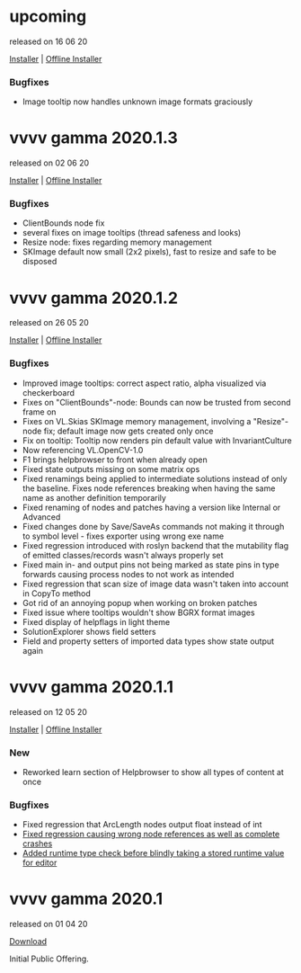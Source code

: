 # upcoming
released on 16 06 20

[Installer](http://teamcity.vvvv.org/guestAuth/app/rest/builds/id:32531/artifacts/content/vvvv_gamma_2020.1.4_setup.exe) |
[Offline Installer](http://teamcity.vvvv.org/guestAuth/app/rest/builds/id:32531/artifacts/content/vvvv_gamma_2020.1.4_setup_offline.exe)

### Bugfixes
* Image tooltip now handles unknown image formats graciously

# vvvv gamma 2020.1.3
released on 02 06 20

[Installer](http://teamcity.vvvv.org/guestAuth/app/rest/builds/id:32459/artifacts/content/vvvv_gamma_2020.1.3_setup.exe) |
[Offline Installer](http://teamcity.vvvv.org/guestAuth/app/rest/builds/id:32459/artifacts/content/vvvv_gamma_2020.1.3_setup_offline.exe)

### Bugfixes
* ClientBounds node fix
* several fixes on image tooltips (thread safeness and looks)
* Resize node: fixes regarding memory management
* SKImage default now small (2x2 pixels), fast to resize and safe to be disposed

# vvvv gamma 2020.1.2
released on 26 05 20

[Installer](http://teamcity.vvvv.org/guestAuth/app/rest/builds/id:32418/artifacts/content/vvvv_gamma_2020.1.2_setup.exe) |
[Offline Installer](http://teamcity.vvvv.org/guestAuth/app/rest/builds/id:32418/artifacts/content/vvvv_gamma_2020.1.2_setup_offline.exe)

### Bugfixes
* Improved image tooltips: correct aspect ratio, alpha visualized via checkerboard
* Fixes on "ClientBounds"-node: Bounds can now be trusted from second frame on
* Fixes on VL.Skias SKImage memory management, involving a "Resize"-node fix; default image now gets created only once
* Fix on tooltip: Tooltip now renders pin default value with InvariantCulture
* Now referencing VL.OpenCV-1.0
* F1 brings helpbrowser to front when already open
* Fixed state outputs missing on some matrix ops 
* Fixed renamings being applied to intermediate solutions instead of only the baseline. Fixes node references breaking when having the same name as another definition temporarily 
* Fixed renaming of nodes and patches having a version like Internal or Advanced 
* Fixed changes done by Save/SaveAs commands not making it through to symbol level - fixes exporter using wrong exe name
* Fixed regression introduced with roslyn backend that the mutability flag of emitted classes/records wasn't always properly set 
* Fixed main in- and output pins not being marked as state pins in type forwards causing process nodes to not work as intended
* Fixed regression that scan size of image data wasn't taken into account in CopyTo method
* Got rid of an annoying popup when working on broken patches
* Fixed issue where tooltips wouldn't show BGRX format images
* Fixed display of helpflags in light theme
* SolutionExplorer shows field setters
* Field and property setters of imported data types show state output again

# vvvv gamma 2020.1.1
released on 12 05 20

[Installer](http://teamcity.vvvv.org/guestAuth/app/rest/builds/id:32213/artifacts/content/vvvv_gamma_2020.1.1_setup.exe) | 
[Offline Installer](http://teamcity.vvvv.org/guestAuth/app/rest/builds/id:32213/artifacts/content/vvvv_gamma_2020.1.1_setup_offline.exe)

### New
* Reworked learn section of Helpbrowser to show all types of content at once

### Bugfixes
* Fixed regression that ArcLength nodes output float instead of int
* [Fixed regression causing wrong node references as well as complete crashes](https://discourse.vvvv.org/t/vvvv-crashes-while-using-library/18490)
* [Added runtime type check before blindly taking a stored runtime value for editor](https://discourse.vvvv.org/t/2020-1-release-creating-an-iobox-of-type-system-numerics-vector2-throws-exception/18511/2)

# vvvv gamma 2020.1
released on 01 04 20

[Download](http://teamcity.vvvv.org/guestAuth/app/rest/builds/id:31856/artifacts/content/vvvv_gamma_2020.1.0_setup.exe)

Initial Public Offering.
